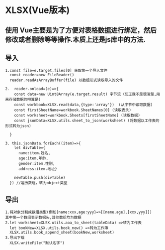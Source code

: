 # XLSX(Vue版本)

## 使用 Vue主要是为了方便对表格数据进行绑定，然后修改或者删除等等操作.本质上还是js库中的方法.

## 导入

    1.const file=e.target.files[0] 获取第一个导入文件
      const reader=new FileReader() 
      reader.readAsArrayBuffer(file) 以数组形式读取导入的文件

    2.  reader.onload=(e)=>{
        const data=new Uint8Array(e.target.result) 字节流（反正我不是很清楚,用来存储数据的吧算是)
        const workbook=XLSX.read(data,{type:'array'})  (从字节中读取数据)
        const firstSheetName=workbook.SheetNames[0] (读取表头)
        const worksheet=workbook.Sheets[firstSheetName] (读取数据)
        const jsonData=XLSX.utils.sheet_to_json(worksheet) (将数据以工作表的形式转为json)
       
      }

    3. this.jsonData.forEach((item)=>{
        let divTable={
          name:item.姓名,
          age:item.年龄,
          gender:item.性别,
          address:item.地址}

        newTable.push(divTable)
      }) //遍历数组，转为object类型

## 导出

    1.将对象分割成数组类型(例如{name:xxx,age:yyy}=>[[name,age],[xxx,yyy]])
    其中第一个数组表示数据头,其他数组均为数据
    2.let worksheet=XLSX.utils.aoa_to_sheet(tableData) =>转为工作表
      let bookNew=XLSX.utils.book_new() =>转为工作簿
      XLSX.utils.book_append_sheet(bookNew,worksheet)
    3.导出下载
      XLSX.writeFile("默认名字")